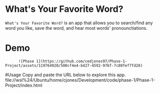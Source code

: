 # What's Your Favorite Word?
`What's Your Favorite Word?` is an app that allows you to search/find any word you like, save the word, and hear most words' pronounctiations.

# Demo

          ![Phase 1](https://github.com/cedjones97/Phase-1-Project/assets/119764920/500cf4e4-b427-4592-976f-7c80fef7fd28)

#Usage
Copy and paste the URL below to explore this app.
file://wsl%24/Ubuntu/home/cjones/Development/code/phase-1/Phase-1-Project/index.html

